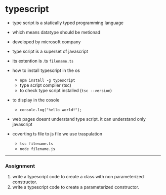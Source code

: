 # typescript
- type script is a statically typed programming language 
- which means datatype should be metionad
- developed by microsoft company 
- type script is a superset of javascript
- its extention is .ts `filename.ts`
- how to install typescript in the os
    - `npm install -g typescript`
    - type script compiler (tsc) 
    - to check type script installed (`tsc --version`)

- to display in the cosole 
    - `console.log("hello world!");`
- web pages doesnt understand type script. it can understand only javascript 
- coverting ts file to js file we use traspulation 
    - `tsc filename.ts`
    - `node filename.js`
---
### Assignment
1. write a typescript code to create a class with non parameterized constructor.
2. write a typescript code to create a parameterized constructor.
